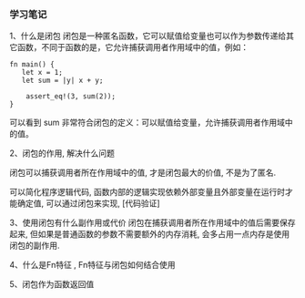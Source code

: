 ### 学习笔记

1、什么是闭包
闭包是一种匿名函数，它可以赋值给变量也可以作为参数传递给其它函数，不同于函数的是，它允许捕获调用者作用域中的值，例如：
```
fn main() {
   let x = 1;
   let sum = |y| x + y;

    assert_eq!(3, sum(2));
}
```
可以看到 sum 非常符合闭包的定义：可以赋值给变量，允许捕获调用者作用域中的值。



2、闭包的作用, 解决什么问题

闭包可以捕获调用者所在作用域中的值, 才是闭包最大的价值, 不是为了匿名.

可以简化程序逻辑代码, 函数内部的逻辑实现依赖外部变量且外部变量在运行时才能确定值, 可以通过闭包来实现, [代码验证]


3、使用闭包有什么副作用或代价
闭包在捕获调用者所在作用域中的值后需要保存起来, 但如果是普通函数的参数不需要额外的内存消耗, 会多占用一点内存是使用闭包的副作用.


4、什么是Fn特征 , Fn特征与闭包如何结合使用



5、闭包作为函数返回值
